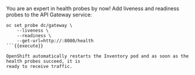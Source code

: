 You are an expert in health probes by now! Add liveness and readiness probes to the API Gateway service:

```
oc set probe dc/gateway \
    --liveness \
    --readiness \
    --get-url=http://:8080/health
```{{execute}}

OpenShift automatically restarts the Inventory pod and as soon as the health probes succeed, it is 
ready to receive traffic. 
